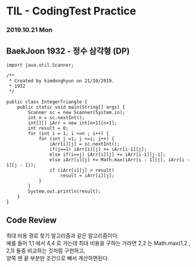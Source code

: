 # TIL - CodingTest Practice 
### 2019.10.21 Mon

## BaekJoon 1932 - 정수 삼각형 (DP)

```
import java.util.Scanner;

/**
 * Created by kimdonghyun on 21/10/2019.
 * 1932
 */

public class IntegerTriangle {
    public static void main(String[] args) {
        Scanner sc = new Scanner(System.in);
        int n = sc.nextInt();
        int[][] iArr = new int[n+1][n+1];
        int result = 0;
        for (int i = 1; i <=n ; i++) {
            for (int j =1; j <=i; j++) {
                iArr[i][j] = sc.nextInt();
                if(j==1) iArr[i][j] += iArr[i-1][j];
                else if(i==j) iArr[i][j] += iArr[i-1][j-1];
                else iArr[i][j] += Math.max(iArr[i - 1][j], iArr[i - 1][j - 1]);
                if (iArr[i][j] > result)
                    result = iArr[i][j];
            }
        }
        System.out.println(result);
    }
}

```

## Code Review
최대 비용 경로 찾기 알고리즘과 같은 알고리즘이다.<br> 
예를 들어 1,1 에서 4,4 로 가는데 최대 비용을 구하는 거라면
2,2 는 Math.max(1,2 , 2,1) 둘중 비교하는 것처럼 구현하고, <br>
양쪽 맨 끝 부분만 조건으로 빼서 계산하면된다.
